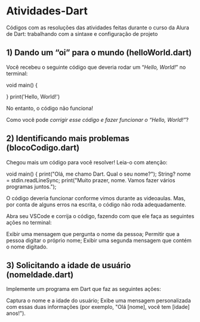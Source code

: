 # Atividades-Dart
Códigos com as resoluções das atividades feitas durante o curso da Alura de Dart: trabalhando com a sintaxe e configuração de projeto

## 1) Dando um “oi” para o mundo (helloWorld.dart)
Você recebeu o seguinte código que deveria rodar um “*Hello, World!*” no terminal:

void main() {
  
}
print('Hello, World!')


No entanto, o código não funciona!

Como você pode *corrigir esse código e fazer funcionar o “Hello, World!”*?

## 2) Identificando mais problemas (blocoCodigo.dart)
Chegou mais um código para você resolver! Leia-o com atenção:

void main() {
  print("Olá, me chamo Dart. Qual o seu nome?");
  String? nome = stdin.readLineSync;
  print("Muito prazer, nome. Vamos fazer vários programas juntos.");
  

O código deveria funcionar conforme vimos durante as videoaulas. Mas, por conta de alguns erros na escrita, o código não roda adequadamente.

Abra seu VSCode e corrija o código, fazendo com que ele faça as seguintes ações no terminal:

Exibir uma mensagem que pergunta o nome da pessoa;
Permitir que a pessoa digitar o próprio nome;
Exibir uma segunda mensagem que contém o nome digitado.

## 3) Solicitando a idade de usuário (nomeIdade.dart)

Implemente um programa em Dart que faz as seguintes ações:

Captura o nome e a idade do usuário;
Exibe uma mensagem personalizada com essas duas informações (por exemplo, "Olá [nome], você tem [idade] anos!").
